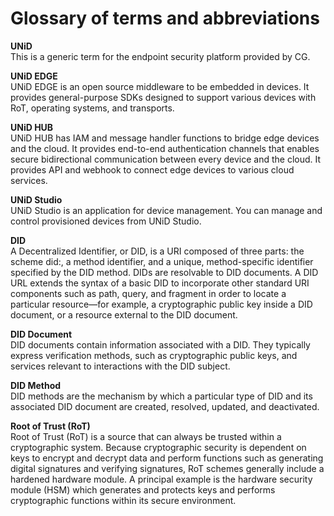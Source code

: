 # Glossary of terms and abbreviations

**UNiD**  
This is a generic term for the endpoint security platform provided by CG.

**UNiD EDGE**  
UNiD EDGE is an open source middleware to be embedded in devices. It provides general-purpose SDKs designed to support various devices with RoT, operating systems, and transports.

**UNiD HUB**  
UNiD HUB has IAM and message handler functions to bridge edge devices and the cloud. It provides end-to-end authentication channels that enables secure bidirectional communication between every device and the cloud. It provides API and webhook to connect edge devices to various cloud services.

**UNiD Studio**  
UNiD Studio is an application for device management. You can manage and control provisioned devices from UNiD Studio.


**DID**  
A Decentralized Identifier, or DID, is a URI composed of three parts: the scheme did:, a method identifier, and a unique, method-specific identifier specified by the DID method. DIDs are resolvable to DID documents. A DID URL extends the syntax of a basic DID to incorporate other standard URI components such as path, query, and fragment in order to locate a particular resource—for example, a cryptographic public key inside a DID document, or a resource external to the DID document.

**DID Document**  
DID documents contain information associated with a DID. They typically express verification methods, such as cryptographic public keys, and services relevant to interactions with the DID subject.

**DID Method**  
DID methods are the mechanism by which a particular type of DID and its associated DID document are created, resolved, updated, and deactivated.

**Root of Trust (RoT)**  
Root of Trust (RoT) is a source that can always be trusted within a cryptographic system. Because cryptographic security is dependent on keys to encrypt and decrypt data and perform functions such as generating digital signatures and verifying signatures, RoT schemes generally include a hardened hardware module. A principal example is the hardware security module (HSM) which generates and protects keys and performs cryptographic functions within its secure environment.
